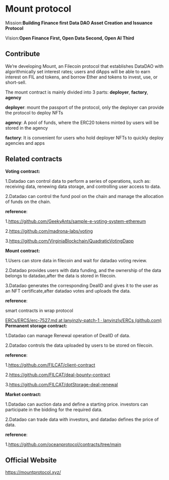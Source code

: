 # Mount protocol

Mission:**Building Finance first Data DAO Asset Creation and Issuance Protocol**

Vision:**Open Finance First, Open Data Second, Open AI Third**

## Contribute

We’re developing Mount, an Filecoin protocol that establishes DataDAO with algorithmically set interest rates; users and dApps will be able to earn interest on FIL and tokens, and borrow Ether and tokens to invest, use, or short-sell.

The mount contract is mainly divided into 3 parts: **deployer**, **factory**, **agency**

**deployer**: mount the passport of the protocol, only the deployer can provide the protocol to deploy NFTs

**agency**: A pool of funds, where the ERC20 tokens minted by users will be stored in the agency

**factory**: It is convenient for users who hold deployer NFTs to quickly deploy agencies and apps

## Related contracts

**Voting contract:**

1.Datadao can control data to perform a series of operations, such as: receiving data, renewing data storage, and controlling user access to data.

2.Datadao can control the fund pool on the chain and manage the allocation of funds on the chain.

**reference**:

1.https://github.com/GeekyAnts/sample-e-voting-system-ethereum

2.https://github.com/madrona-labs/voting	  

3.https://github.com/VirginiaBlockchain/QuadraticVotingDapp

**Mount contract:**

1.Users can store data in filecoin and wait for datadao voting review.

2.Datadao provides users with data funding, and the ownership of the data belongs to datadao,after the data is stored in filecoin.

3.Datadao generates the corresponding DealID and gives it to the user as an NFT certificate,after datadao votes and uploads the data.

**reference**:

smart contracts in wrap protocol

[ERCs/ERCS/erc-7527.md at lanyinzly-patch-1 · lanyinzly/ERCs (github.com)](https://github.com/lanyinzly/ERCs/blob/lanyinzly-patch-1/ERCS/erc-7527.md)
**Permanent storage contract:**

1.Datadao can manage Renewal operation of DealID of data.

2.Datadao controls the data uploaded by users to be stored on filecoin.

**reference**:

1.https://github.com/FILCAT/client-contract

2.https://github.com/FILCAT/deal-bounty-contract

3.https://github.com/FILCAT/dotStorage-deal-renewal

**Market contract:**

1.Datadao can auction data and define a starting price. investors can participate in the bidding for the required data.

2.Datadao can trade data with investors, and datadao defines the price of data.

**reference**:

1.https://github.com/oceanprotocol/contracts/tree/main

## Official Website

https://mountprotocol.xyz/
